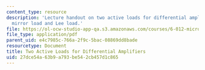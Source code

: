 ```yaml
---
content_type: resource
description: 'Lecture handout on two active loads for differential amplifiers: current
  mirror load and Lee load.'
file: https://ol-ocw-studio-app-qa.s3.amazonaws.com/courses/6-012-microelectronic-devices-and-circuits-fall-2009/27dce54a63b9a793be542cb457d1c865_MIT6_012F09_lec20_loads.pdf
file_type: application/pdf
parent_uid: e4c7985c-766a-2f9c-5bac-08869dd8bade
resourcetype: Document
title: Two Active Loads for Differential Amplifiers
uid: 27dce54a-63b9-a793-be54-2cb457d1c865
---
```

